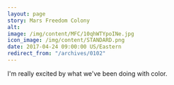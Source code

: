 ```yaml
---
layout: page
story: Mars Freedom Colony
alt:
image: /img/content/MFC/10qhWTYpoINe.jpg
icon_image: /img/content/STANDARD.png
date: 2017-04-24 09:00:00 US/Eastern
redirect_from: "/archives/0102"
---
```

I'm really excited by what we've been doing with color.
